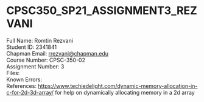 # CPSC350_SP21_ASSIGNMENT3_REZVANI
Full Name: Romtin Rezvani\
Student ID: 2341841\
Chapman Email: rrezvani@chapman.edu\
Course Number: CPSC-350-02\
Assignment Number: 3\
Files:\
Known Errors:\
References: https://www.techiedelight.com/dynamic-memory-allocation-in-c-for-2d-3d-array/ for help on dynamically allocating memory in a 2d array
